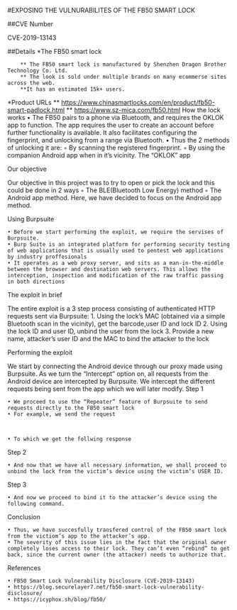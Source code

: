 #EXPOSING THE VULNURABILITES OF THE FB50 SMART LOCK

##CVE Number

CVE-2019-13143

##Details
*The FB50 smart lock
      
        ** The FB50 smart lock is manufactured by Shenzhen Dragon Brother Technology Co. Ltd.
        ** The look is sold under multiple brands on many ecommerse sites across the web.
        **It has an estimated 15k+ users.
*Product URLs
        ** https://www.chinasmartlocks.com/en/product/fb50-smart-padlock.html
        ** https://www.sz-mica.com/fb50.html
How the lock works
    • The FB50 pairs to a phone via Bluetooth, and requires the OKLOK app to function. The app requires the user to create an account before further functionality is available. It also facilitates configuring the fingerprint, and unlocking from a range via Bluetooth. 
    • Thus the 2 methods of unlocking it are:
        ◦ By scanning the registered fingerprint.
        ◦ By using the companion Android app when in it’s vicinity. 
The “OKLOK” app













Our objective

Our objective in this project was to try to open or pick the lock and this could be done in 2 ways
        ◦ The BLE(Bluetooth Low Energy) method
        ◦ The Android app method.
Here, we have decided to focus on the Android app method.
      
Using Burpsuite

    • Before we start performing the exploit, we require the servises of Burpsuite.
    • Burp Suite is an integrated platform for performing security testing of web applications that is usually used to pentest web applications by industry proffesionals
    • It operates as a web proxy server, and sits as a man-in-the-middle between the browser and destination web servers. This allows the interception, inspection and modification of the raw traffic passing in both directions





The exploit in brief

The entire exploit is a 3 step process consisting of authenticated HTTP requests sent via Burpsuite:
    1. Using the lock’s MAC (obtained via a simple Bluetooth scan in the vicinity), get the barcode,user ID and lock ID
    2. Using the lock ID and user ID, unbind the user from the lock
    3. Provide a new name, attacker’s user ID and the MAC to bind the attacker to the lock

Performing the exploit

We start by connecting the Android device through our proxy made using Burpsuite.
As we turn the “Intercept” option on, all requests from the Android device are intercepted by Burpsuite.
We intercept the different requests being sent from the app which we will later modify.
Step 1

    • We proceed to use the “Repeater” feature of Burpsuite to send requests directly to the FB50 smart lock
    • For example, we send the request 


      
    • To which we get the follwing response









Step 2

    • And now that we have all necessary information, we shall proceed to unbind the lock from the victim’s device using the victim’s USER ID.
      


Step 3

    • And now we proceed to bind it to the attacker’s device using the following command.





Conclusion

    • Thus, we have succesfully transfered control of the FB50 smart lock from the victiom’s app to the attacker’s app.
    • The severity of this issue lies in the fact that the original owner completely loses access to their lock. They can’t even “rebind” to get back, since the current owner (the attacker) needs to authorize that.  
References

    • FB50 Smart Lock Vulnerability Disclosure (CVE-2019-13143)
    • https://blog.securelayer7.net/fb50-smart-lock-vulnerability-disclosure/
    • https://icyphox.sh/blog/fb50/
